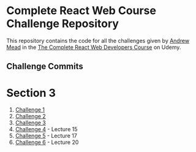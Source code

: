 # Complete React Web Course Challenge Repository

This repository contains the code for all the challenges given by [Andrew Mead](https://twitter.com/andrew_j_mead) in the [The Complete React Web Developers Course](https://www.udemy.com/react-2nd-edition/learn/v4/overview) on Udemy.

## Challenge Commits

# Section 3
1. [Challenge 1](https://github.com/daas-ankur-shukla/Complete_React_Web_Course/commit/6f7039766cb21b02528df1fcc6ffba7205add802)
2. [Challenge 2](https://github.com/daas-ankur-shukla/Complete_React_Web_Course/commit/c77194353fd9ec377e0c9a523a8264fe711b67ef)
3. [Challenge 3](https://github.com/daas-ankur-shukla/Complete_React_Web_Course/commit/0fa4277cc488af6cb45f43b7a57a37cf4271b520)
4. [Challenge 4](https://github.com/daas-ankur-shukla/Complete_React_Web_Course/commit/f951a03c48d5b34095fa71a7804b832993d3c445) - Lecture 15
5. [Challenge 5](https://github.com/daas-ankur-shukla/Complete_React_Web_Course/commit/9d5749c9df3670a1f278796fd3c9c871e5d91ee8) - Lecture 17
6. [Challenge 6](https://github.com/git-ankur-shukla/Complete_React_Web_Course/commit/b8a63e2f325af717362e58706298489b48e554a0#diff-1d752ebcb1fcd8ad4a00c09ac8484e5c) - Lecture 20
